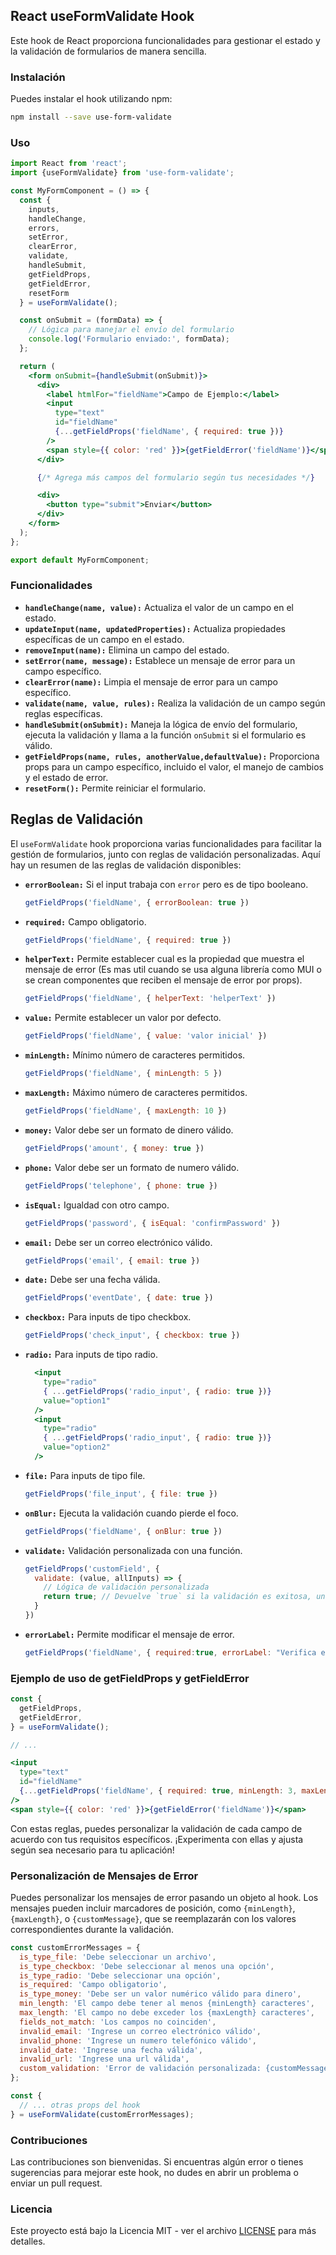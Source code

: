 ## React useFormValidate Hook

Este hook de React proporciona funcionalidades para gestionar el estado y la validación de formularios de manera sencilla.

### Instalación

Puedes instalar el hook utilizando npm:

```bash
npm install --save use-form-validate
```

### Uso

```jsx
import React from 'react';
import {useFormValidate} from 'use-form-validate';

const MyFormComponent = () => {
  const {
    inputs,
    handleChange,
    errors,
    setError,
    clearError,
    validate,
    handleSubmit,
    getFieldProps,
    getFieldError,
    resetForm
  } = useFormValidate();

  const onSubmit = (formData) => {
    // Lógica para manejar el envío del formulario
    console.log('Formulario enviado:', formData);
  };

  return (
    <form onSubmit={handleSubmit(onSubmit)}>
      <div>
        <label htmlFor="fieldName">Campo de Ejemplo:</label>
        <input
          type="text"
          id="fieldName"
          {...getFieldProps('fieldName', { required: true })}
        />
        <span style={{ color: 'red' }}>{getFieldError('fieldName')}</span>
      </div>

      {/* Agrega más campos del formulario según tus necesidades */}

      <div>
        <button type="submit">Enviar</button>
      </div>
    </form>
  );
};

export default MyFormComponent;
```

### Funcionalidades

- **`handleChange(name, value):`** Actualiza el valor de un campo en el estado.
- **`updateInput(name, updatedProperties):`** Actualiza propiedades específicas de un campo en el estado.
- **`removeInput(name):`** Elimina un campo del estado.
- **`setError(name, message):`** Establece un mensaje de error para un campo específico.
- **`clearError(name):`** Limpia el mensaje de error para un campo específico.
- **`validate(name, value, rules):`** Realiza la validación de un campo según reglas específicas.
- **`handleSubmit(onSubmit):`** Maneja la lógica de envío del formulario, ejecuta la validación y llama a la función `onSubmit` si el formulario es válido.
- **`getFieldProps(name, rules, anotherValue,defaultValue):`** Proporciona props para un campo específico, incluido el valor, el manejo de cambios y el estado de error.
- **`resetForm():`** Permite reiniciar el formulario.

## Reglas de Validación

El `useFormValidate` hook proporciona varias funcionalidades para facilitar la gestión de formularios, junto con reglas de validación personalizadas. Aquí hay un resumen de las reglas de validación disponibles:


- **`errorBoolean:`** Si el input trabaja con `error` pero es de tipo booleano.
  ```jsx
  getFieldProps('fieldName', { errorBoolean: true })
  ```

- **`required:`** Campo obligatorio.
  ```jsx
  getFieldProps('fieldName', { required: true })
  ```

- **`helperText:`** Permite establecer cual es la propiedad que muestra el mensaje de error (Es mas util cuando se usa alguna librería como MUI o se crean componentes que reciben el mensaje de error por props).
  ```jsx
  getFieldProps('fieldName', { helperText: 'helperText' })
  ```
- **`value:`** Permite establecer un valor por defecto.
  ```jsx
  getFieldProps('fieldName', { value: 'valor inicial' })
  ```

- **`minLength:`** Mínimo número de caracteres permitidos.
  ```jsx
  getFieldProps('fieldName', { minLength: 5 })
  ```

- **`maxLength:`** Máximo número de caracteres permitidos.
  ```jsx
  getFieldProps('fieldName', { maxLength: 10 })
  ```

- **`money:`** Valor debe ser un formato de dinero válido.
  ```jsx
  getFieldProps('amount', { money: true })
  ```

- **`phone:`** Valor debe ser un formato de numero válido.
  ```jsx
  getFieldProps('telephone', { phone: true })
  ```

- **`isEqual:`** Igualdad con otro campo.
  ```jsx
  getFieldProps('password', { isEqual: 'confirmPassword' })
  ```

- **`email:`** Debe ser un correo electrónico válido.
  ```jsx
  getFieldProps('email', { email: true })
  ```

- **`date:`** Debe ser una fecha válida.
  ```jsx
  getFieldProps('eventDate', { date: true })
  ```
- **`checkbox:`** Para inputs de tipo checkbox.
  ```jsx
  getFieldProps('check_input', { checkbox: true })
  ```
- **`radio:`** Para inputs de tipo radio.
  ```jsx
    <input 
      type="radio"
      { ...getFieldProps('radio_input', { radio: true })}
      value="option1"
    />
    <input 
      type="radio"
      { ...getFieldProps('radio_input', { radio: true })}
      value="option2"
    />
  ```
- **`file:`** Para inputs de tipo file.
  ```jsx
  getFieldProps('file_input', { file: true })
  ```
- **`onBlur:`** Ejecuta la validación cuando pierde el foco.
  ```jsx
  getFieldProps('fieldName', { onBlur: true })
  ```
- **`validate:`** Validación personalizada con una función.
  ```jsx
  getFieldProps('customField', {
    validate: (value, allInputs) => {
      // Lógica de validación personalizada
      return true; // Devuelve `true` si la validación es exitosa, un mensaje de error si falla.
    }
  })
  ```
- **`errorLabel:`** Permite modificar el mensaje de error.
  ```jsx
  getFieldProps('fieldName', { required:true, errorLabel: "Verifica el campo antes de continuar" })
  ```

### Ejemplo de uso de getFieldProps y getFieldError

```jsx
const {
  getFieldProps,
  getFieldError,
} = useFormValidate();

// ...

<input
  type="text"
  id="fieldName"
  {...getFieldProps('fieldName', { required: true, minLength: 3, maxLength: 10 })}
/>
<span style={{ color: 'red' }}>{getFieldError('fieldName')}</span>
```
Con estas reglas, puedes personalizar la validación de cada campo de acuerdo con tus requisitos específicos. ¡Experimenta con ellas y ajusta según sea necesario para tu aplicación!


### Personalización de Mensajes de Error

Puedes personalizar los mensajes de error pasando un objeto al hook. Los mensajes pueden incluir marcadores de posición, como `{minLength}`, `{maxLength}`, o `{customMessage}`, que se reemplazarán con los valores correspondientes durante la validación.

```jsx
const customErrorMessages = {
  is_type_file: 'Debe seleccionar un archivo',
  is_type_checkbox: 'Debe seleccionar al menos una opción',
  is_type_radio: 'Debe seleccionar una opción',
  is_required: 'Campo obligatorio',
  is_type_money: 'Debe ser un valor numérico válido para dinero',
  min_length: 'El campo debe tener al menos {minLength} caracteres',
  max_length: 'El campo no debe exceder los {maxLength} caracteres',
  fields_not_match: 'Los campos no coinciden',
  invalid_email: 'Ingrese un correo electrónico válido',
  invalid_phone: 'Ingrese un numero telefónico válido',
  invalid_date: 'Ingrese una fecha válida',
  invalid_url: 'Ingrese una url válida',
  custom_validation: 'Error de validación personalizada: {customMessage}',
};

const {
  // ... otras props del hook
} = useFormValidate(customErrorMessages);
```

### Contribuciones

Las contribuciones son bienvenidas. Si encuentras algún error o tienes sugerencias para mejorar este hook, no dudes en abrir un problema o enviar un pull request.

### Licencia

Este proyecto está bajo la Licencia MIT - ver el archivo [LICENSE](LICENSE) para más detalles.
